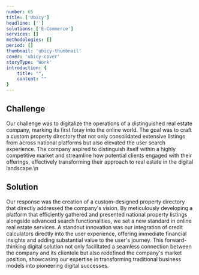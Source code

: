 ```yaml
---
number: 65
title: ['Ubicy']
headline: ['']
solutions: ['E-Commerce']
services: []
methodologies: []
period: []
thumbnail: 'ubicy-thumbnail'
cover: 'ubicy-cover'
storyType: 'Work'
introduction: {
    title: "",
    content: ""
}
---
```


## Challenge

Our challenge was to digitalize the operations of a distinguished real estate company, marking its first foray into the online world. The goal was to craft a custom property directory that not only consolidated extensive listings from across national platforms but also elevated the user search experience. The company aspired to distinguish itself within a highly competitive market and streamline how potential clients engaged with their offerings, effectively transforming their approach to real estate in the digital landscape.\n

## Solution

Our response was the creation of a custom-designed property directory that directly addressed the company's vision. By meticulously developing a platform that efficiently gathered and presented national property listings alongside advanced search functionalities, we set a new standard in online real estate services. A standout innovation was our integration of credit calculators directly into the user experience, offering immediate financial insights and adding substantial value to the user's journey. This forward-thinking digital solution not only facilitated a seamless connection between the company and its clientele but also redefined the company's market position, showcasing our expertise in transforming traditional business models into pioneering digital successes.